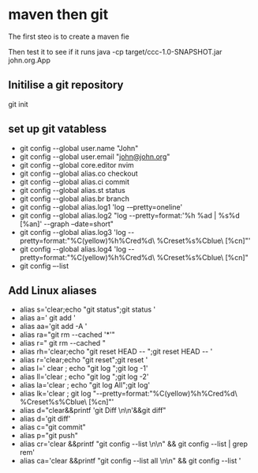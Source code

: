 # maven then git

The first steo is to create a maven fie 

Then test it to see if it runs 
java -cp target/ccc-1.0-SNAPSHOT.jar john.org.App

## Initilise a git repository
git init


## set up git vatabless
- git config --global user.name  "John"
- git config --global user.email "john@john.org"
- git config --global core.editor nvim
- git config --global alias.co checkout
- git config --global alias.ci commit
- git config --global alias.st status
- git config --global alias.br branch
- git config --global alias.log1 'log -–pretty=oneline'
- git config --global alias.log2 "log --pretty=format:'%h %ad | %s%d [%an]' --graph –date=short"
- git config --global alias.log3 'log --pretty=format:"%C(yellow)%h%Cred%d\ %Creset%s%Cblue\ [%cn]"'
- git config --global alias.log4 'log --pretty=format:"%C(yellow)%h%Cred%d\ %Creset%s%Cblue\ [%cn]"
- git config –-list



## Add Linux aliases 
- alias s='clear;echo "git status";git status '
- alias a=' git add '
- alias aa='git add -A '
- alias ra="git rm --cached '*'"
- alias r=" git rm --cached "
- alias rh='clear;echo "git reset HEAD -- ";git reset HEAD -- '
- alias r='clear;echo "git reset";git reset '
- alias l=' clear ; echo "git log ";git log -1'
- alias ll='clear ; echo "git log ";git log -2'
- alias la='clear ; echo "git log All";git log'
- alias lk='clear ; git log "--pretty=format:\"%C(yellow)%h%Cred%d\\ %Creset%s%Cblue\\ [%cn]\"'
- alias d="clear&&printf 'git Diff \n\n'&&git diff"
- alias d='git diff'
- alias c="git commit"
- alias p="git push"
- alias cr='clear &&printf  "git config --list \n\n" && git config --list | grep rem'
- alias ca='clear &&printf "git config --list  all \n\n" && git config --list '


